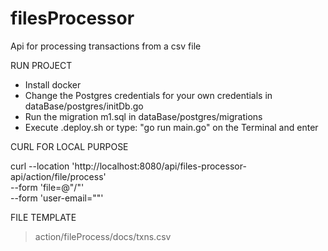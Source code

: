 # filesProcessor
Api for processing transactions from a csv file

RUN PROJECT

- Install docker
- Change the Postgres credentials for your own credentials in dataBase/postgres/initDb.go
- Run the migration m1.sql in dataBase/postgres/migrations
- Execute .deploy.sh or type: "go run main.go" on the Terminal and enter

CURL FOR LOCAL PURPOSE

curl --location 'http://localhost:8080/api/files-processor-api/action/file/process' \
--form 'file=@"/<route to the CSV file>"' \
--form 'user-email="<email destination>"'

FILE TEMPLATE

> action/fileProcess/docs/txns.csv
